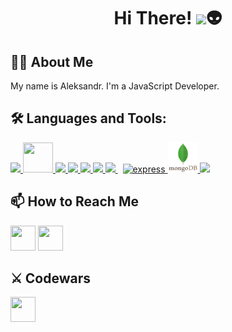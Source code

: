 <h1 align="center">Hi There! <img src="https://media.giphy.com/media/hvRJCLFzcasrR4ia7z/giphy.gif" width="20">👽</h1>

## 👨‍💻 About Me
<p>My name is Aleksandr.
I'm a JavaScript Developer.
</p>

## 🛠 Languages and Tools:
<p align="left">
    <a href="https://developer.mozilla.org/en-US/docs/Web/JavaScript" target="_blank"> <img src="https://img.icons8.com/color/48/000000/javascript.png"/>       </a>
    <a href="https://www.typescriptlang.org/" target="_blank">
        <img src="https://upload.wikimedia.org/wikipedia/commons/thumb/4/4c/Typescript_logo_2020.svg/512px-Typescript_logo_2020.svg.png" width="48"                  height="48"/>
    </a>
    <a href="https://reactjs.org/" target="_blank"> <img src="https://img.icons8.com/color/48/000000/react-native.png"/> </a>
    <a href="https://redux.js.org" target="_blank"> <img src="https://img.icons8.com/color/48/000000/redux.png"/> </a> 
    <a href="https://www.w3.org/html/" target="_blank"> <img src="https://img.icons8.com/color/48/000000/html-5.png"/> </a> 
    <a href="https://www.w3schools.com/css/" target="_blank"> <img src="https://img.icons8.com/color/48/000000/css3.png"/> </a> 
    <a style="padding-right:8px;" href="https://nodejs.org" target="_blank"> <img src="https://img.icons8.com/color/48/000000/nodejs.png"/> </a> 
    <a href="https://expressjs.com" target="_blank"> <img src="https://1qkeyv41u1op36vgbm47q0i6-wpengine.netdna-ssl.com/wp-content/uploads/2018/12/ExpressJS.png" alt="express" width="48" height="48"/> </a>
    <a href="https://www.mongodb.com/" target="_blank"> <img src="https://raw.githubusercontent.com/devicons/devicon/master/icons/mongodb/mongodb-original-wordmark.svg" alt="mongodb" width="48" height="48"/> </a> 
    <a href="https://www.postgresql.org/" target="_blank"> <img src="https://img.icons8.com/color/48/000000/postgresql"/> </a>     
</p>

## 📫 How to Reach Me
<p align="left">
  <a href = "mailto:aleksandrattle@gmail.com"><img src="https://cdn.icon-icons.com/icons2/2631/PNG/512/gmail_new_logo_icon_159149.png" width="40" height="40"/></a>
  <a href = "https://t.me/innerempaya"/><img src="https://upload.wikimedia.org/wikipedia/commons/thumb/5/5c/Telegram_Messenger.png/640px-Telegram_Messenger.png" width="40" height="40"/></a>
</p>

## ⚔️ Codewars 
<a href="https://www.codewars.com/users/innerempaya" target="_blank"> <img src="https://docs.codewars.com/logo.svg" width="40" height="40"/> </a>
